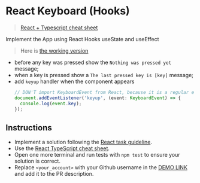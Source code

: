 # React Keyboard (Hooks)

> [React + Typescript cheat sheet](https://mate-academy.github.io/fe-program/js/extra/react-typescript)

Implement the App using React Hooks useState and useEffect

> Here is [the working version](https://mate-academy.github.io/react_keyboard-hooks/)

- before any key was pressed show the `Nothing was pressed yet` message;
- when a key is pressed show a `The last pressed key is [key]` message;
- add `keyup` handler when the component appears
    ```ts
    // DON'T import KeyboardEvent from React, because it is a regular event
    document.addEventListener('keyup', (event: KeyboardEvent) => {
      console.log(event.key);
    });
    ```

## Instructions

- Implement a solution following the [React task guideline](https://github.com/mate-academy/react_task-guideline#react-tasks-guideline).
- Use the [React TypeScript cheat sheet](https://mate-academy.github.io/fe-program/js/extra/react-typescript).
- Open one more terminal and run tests with `npm test` to ensure your solution is correct.
- Replace `<your_account>` with your Github username in the [DEMO LINK](https://nurdanokcu.github.io/react_keyboard/) and add it to the PR description.
